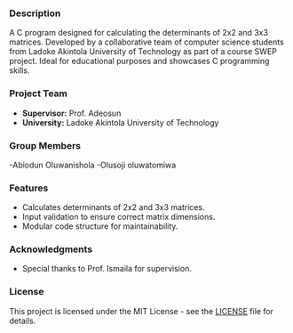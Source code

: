 

### Description

A C program designed for calculating the determinants of 2x2 and 3x3 matrices. Developed by a collaborative team of computer science students from Ladoke Akintola University of Technology as part of a course SWEP project. Ideal for educational purposes and showcases C programming skills.

### Project Team

- **Supervisor:** Prof. Adeosun
- **University:** Ladoke Akintola University of Technology

### Group Members
-Abiodun Oluwanishola
-Olusoji oluwatomiwa 

### Features

- Calculates determinants of 2x2 and 3x3 matrices.
- Input validation to ensure correct matrix dimensions.
- Modular code structure for maintainability.

### Acknowledgments

- Special thanks to Prof. Ismaila for supervision.

### License

This project is licensed under the MIT License - see the [LICENSE](LICENSE) file for details.




